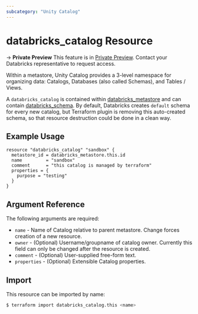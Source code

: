 ```yaml
---
subcategory: "Unity Catalog"
---
```

# databricks_catalog Resource

-> **Private Preview** This feature is in [Private Preview](https://docs.databricks.com/release-notes/release-types.html). Contact your Databricks representative to request access. 

Within a metastore, Unity Catalog provides a 3-level namespace for organizing data: Catalogs, Databases (also called Schemas), and Tables / Views.

A `databricks_catalog` is contained within [databricks_metastore](metastore.md) and can contain [databricks_schema](schema.md). By default, Databricks creates `default` schema for every new catalog, but Terraform plugin is removing this auto-created schema, so that resource destruction could be done in a clean way.

## Example Usage

```hcl
resource "databricks_catalog" "sandbox" {
  metastore_id = databricks_metastore.this.id
  name         = "sandbox"
  comment      = "this catalog is managed by terraform"
  properties = {
    purpose = "testing"
  }
}
```

## Argument Reference

The following arguments are required:

* `name` - Name of Catalog relative to parent metastore. Change forces creation of a new resource.
* `owner` - (Optional) Username/groupname of catalog owner. Currently this field can only be changed after the resource is created.
* `comment` - (Optional) User-supplied free-form text.
* `properties` - (Optional) Extensible Catalog properties.

## Import

This resource can be imported by name:

```bash
$ terraform import databricks_catalog.this <name>
```
